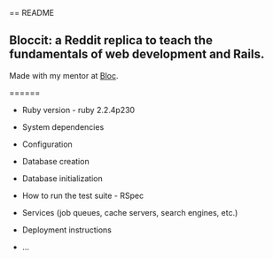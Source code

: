 == README

## Bloccit: a Reddit replica to teach the fundamentals of web development and Rails.

Made with my mentor at [Bloc](http://bloc.io).

======

* Ruby version - ruby 2.2.4p230

* System dependencies

* Configuration

* Database creation

* Database initialization

* How to run the test suite - RSpec

* Services (job queues, cache servers, search engines, etc.)

* Deployment instructions

* ...
